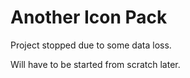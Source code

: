 Another Icon Pack
======

Project stopped due to some data loss.

Will have to be started from scratch later.
